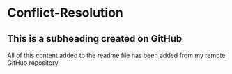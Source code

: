 # Conflict-Resolution

## This is a subheading created on GitHub

All of this content added to the readme file has been added from my remote GitHub repository.
